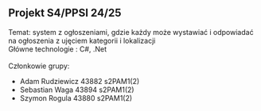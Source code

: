 ## Projekt S4/PPSI 24/25 ##
 
Temat: system z ogłoszeniami, gdzie każdy może wystawiać i odpowiadać na ogłoszenia z ujęciem kategorii i lokalizacji <br>
Główne technologie : C#, .Net <br><br>
Członkowie grupy: <br>
* Adam Rudziewicz 43882 s2PAM1(2)
* Sebastian Waga 43894 s2PAM1(2)
* Szymon Rogula 43880 s2PAM1(2)

